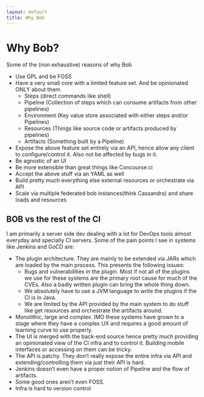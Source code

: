 ```yaml
---
layout: default
title: Why Bob
---
```


# Why Bob?

Some of the (non exhaustive) reasons of why Bob

- Use GPL and be FOSS
- Have a very small core with a limited feature set. And be opinionated ONLY about them.
	- Steps (direct commands like shell)
	- Pipeline (Collection of steps which can consume artifacts from other pipelines)
	- Environment (Key value store associated with either steps and/or Pipelines)
	- Resources (Things like source code or artifacts produced by pipelines)
	- Artifacts (Something built by a Pipeline)
- Expose the above feature set entirely via an API, hence allow any client to configure/control it. Also not be affected by bugs in it.
- Be agnostic of an UI
- Be more extensible than great things like Concourse.ci
- Accept the above stuff via an YAML as well
- Build pretty much everything else external resources or orchestrate via API
- Scale via multiple federated bob instances(think Cassandra) and share loads and resources

## BOB vs the rest of the CI

I am primarily a server side dev dealing with a lot for DevOps tools almost everyday and specially CI servers. Some of the pain points I see in systems like Jenkins and GoCD are:

- The plugin architecture. They are mainly to be extended via JARs which are loaded by the main process. This presents the following issues:
	- Bugs and vulnerabilities in the plugin. Most if not all of the plugins we use for these systems are the primary root cause for much of the CVEs. Also a badly written plugin can bring the whole thing down.
	- We absolutely have to use a JVM language to write the plugins if the CI is in Java.
	- We are limited by the API provided by the main system to do stuff like get resources and orchestrate the artifacts around.
- Monolithic, large and complex. IMO these systems have grown to a stage where they have a complex UX and requires a good amount of learning curve to use properly.
- The UI is merged with the back-end source hence pretty much providing an opinionated view of the CI infra and to control it. Building mobile interfaces or accessing on them can be tricky.
- The API is patchy. They don’t really expose the entire infra via API and extending/controlling them via just their API is hard.
- Jenkins doesn’t even have a proper notion of Pipeline and the flow of artifacts.
- Some good ones aren’t even FOSS.
- Infra is hard to version control
